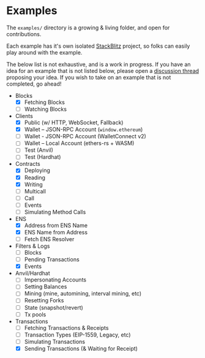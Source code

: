 # Examples

The `examples/` directory is a growing & living folder, and open for contributions.

Each example has it's own isolated [StackBlitz](https://new.viem.sh) project, so folks can easily play around with the example.

The below list is not exhaustive, and is a work in progress. If you have an idea for an example that is not listed below, please open a [discussion thread](https://github.com/wagmi-dev/viem/discussions/new?category=feature-request&title=Example%20Request:) proposing your idea. If you wish to take on an example that is not completed, go ahead!

- Blocks
  - [x] Fetching Blocks
  - [ ] Watching Blocks
- Clients
  - [x] Public (w/ HTTP, WebSocket, Fallback)
  - [x] Wallet – JSON-RPC Account (`window.ethereum`)
  - [ ] Wallet - JSON-RPC Account (WalletConnect v2)
  - [ ] Wallet – Local Account (ethers-rs + WASM)
  - [ ] Test (Anvil)
  - [ ] Test (Hardhat)
- Contracts
  - [x] Deploying
  - [x] Reading
  - [x] Writing
  - [ ] Multicall
  - [ ] Call
  - [ ] Events
  - [ ] Simulating Method Calls
- ENS
  - [x] Address from ENS Name
  - [x] ENS Name from Address
  - [ ] Fetch ENS Resolver
- Filters & Logs
  - [ ] Blocks
  - [ ] Pending Transactions
  - [x] Events
- Anvil/Hardhat
  - [ ] Impersonating Accounts
  - [ ] Setting Balances
  - [ ] Mining (mine, automining, interval mining, etc)
  - [ ] Resetting Forks
  - [ ] State (snapshot/revert)
  - [ ] Tx pools
- Transactions
  - [ ] Fetching Transactions & Receipts
  - [ ] Transaction Types (EIP-1559, Legacy, etc)
  - [ ] Simulating Transactions
  - [x] Sending Transactions (& Waiting for Receipt)
